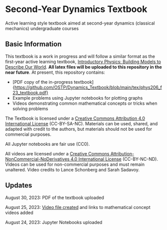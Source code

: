 # Second-Year Dynamics Textbook
Active learning style textbook aimed at second-year dynamics (classical mechanics) undergraduate courses

## Basic Information
This textbook is a work in progress and will follow a similar format as the first-year active learning textbook, [Introductory Physics: Building Models to Describe Our World](https://github.com/OSTP/PhysicsArtofModelling).  **All latex files will be uploaded to this repository in the near future**.  At present, this repository contains:
* [PDF copy of the in-progress textbook]{https://github.com/OSTP/Dynamics_Textbook/blob/main/tex/phys206_f23_textbook.pdf}
* Example problems using Jupyter notebooks for plotting graphs
* Videos demonstrating common mathematical concepts or tricks when solving problems

The Textbook is licensed under a [Creative Commons Attribution 4.0 International License](https://creativecommons.org/licenses/by-nc-sa/4.0/) (CC-BY-SA-NC). Materials can be used, shared, and adapted with credit to the authors, but materials should not be used for commercial purposes.

All Jupyter notebooks are fair use (CC0).

All videos are licensed under a [Creative Commons Attribution-NonCommercial-NoDerivatives 4.0 International License](https://creativecommons.org/licenses/by-nc-nd/4.0/) (CC-BY-NC-ND). Videos can be used for non-commercial purposes and must remain unaltered.  Video credits to Lance Schonberg and Sarah Sadavoy.

## Updates
August 30, 2023: PDF of the textbook uploaded

August 25, 2023: [Video file created](https://github.com/OSTP/Dynamics_Textbook/blob/main/video_links.md) and links to mathematical concept videos added

August 24, 2023: Jupyter Notebooks uploaded
